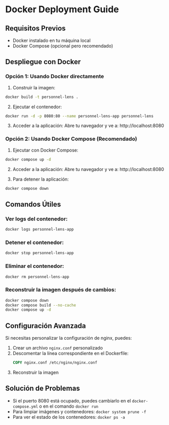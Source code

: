 # Docker Deployment Guide

## Requisitos Previos

- Docker instalado en tu máquina local
- Docker Compose (opcional pero recomendado)

## Despliegue con Docker

### Opción 1: Usando Docker directamente

1. Construir la imagen:
```bash
docker build -t personnel-lens .
```

2. Ejecutar el contenedor:
```bash
docker run -d -p 8080:80 --name personnel-lens-app personnel-lens
```

3. Acceder a la aplicación:
Abre tu navegador y ve a: http://localhost:8080

### Opción 2: Usando Docker Compose (Recomendado)

1. Ejecutar con Docker Compose:
```bash
docker compose up -d
```

2. Acceder a la aplicación:
Abre tu navegador y ve a: http://localhost:8080

3. Para detener la aplicación:
```bash
docker compose down
```

## Comandos Útiles

### Ver logs del contenedor:
```bash
docker logs personnel-lens-app
```

### Detener el contenedor:
```bash
docker stop personnel-lens-app
```

### Eliminar el contenedor:
```bash
docker rm personnel-lens-app
```

### Reconstruir la imagen después de cambios:
```bash
docker compose down
docker compose build --no-cache
docker compose up -d
```

## Configuración Avanzada

Si necesitas personalizar la configuración de nginx, puedes:

1. Crear un archivo `nginx.conf` personalizado
2. Descomentar la línea correspondiente en el Dockerfile:
   ```dockerfile
   COPY nginx.conf /etc/nginx/nginx.conf
   ```
3. Reconstruir la imagen

## Solución de Problemas

- Si el puerto 8080 está ocupado, puedes cambiarlo en el `docker-compose.yml` o en el comando `docker run`
- Para limpiar imágenes y contenedores: `docker system prune -f`
- Para ver el estado de los contenedores: `docker ps -a`